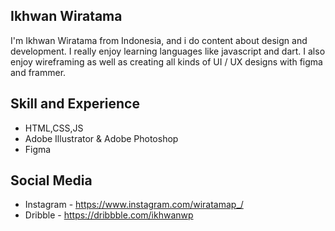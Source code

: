 ## Ikhwan Wiratama 
I'm Ikhwan Wiratama from Indonesia, and i do content about design and development. I really enjoy learning languages like javascript and dart. I also enjoy wireframing as well as creating all kinds of UI / UX designs with figma and frammer.

## Skill and Experience
- HTML,CSS,JS
- Adobe Illustrator & Adobe Photoshop
- Figma


## Social Media 
- Instagram - https://www.instagram.com/wiratamap_/
- Dribble   - https://dribbble.com/ikhwanwp






